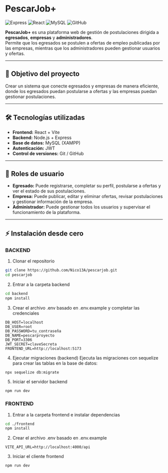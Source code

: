 # PescarJob+ 

![Express](https://img.shields.io/badge/Express-5.1.0-green)
![React](https://img.shields.io/badge/React-19+-blue) 
![MySQL](https://img.shields.io/badge/MySQL-8+-orange) 
![GitHub](https://img.shields.io/badge/GitHub-Version-blue) 

**PescarJob+** es una plataforma web de gestión de postulaciones dirigida a **egresados**, **empresas** y **administradores**.  
Permite que los egresados se postulen a ofertas de empleo publicadas por las empresas, mientras que los administradores pueden gestionar usuarios y ofertas.

---

## 🎯 Objetivo del proyecto

Crear un sistema que conecte egresados y empresas de manera eficiente, donde los egresados puedan postularse a ofertas y las empresas puedan gestionar postulaciones.

---

## 🛠 Tecnologías utilizadas

- **Frontend:** React + Vite
- **Backend:** Node.js + Express
- **Base de datos:** MySQL (XAMPP)
- **Autenticación:** JWT
- **Control de versiones:** Git / GitHub

---

## 👤 Roles de usuario

- **Egresado:** Puede registrarse, completar su perfil, postularse a ofertas y ver el estado de sus postulaciones.  
- **Empresa:** Puede publicar, editar y eliminar ofertas, revisar postulaciones y gestionar información de la empresa.  
- **Administrador:** Puede gestionar todos los usuarios y supervisar el funcionamiento de la plataforma.

---

## ⚡ Instalación desde cero

### BACKEND

1. Clonar el repositorio
```bash
git clone https://github.com/Nico13A/pescarjob.git
cd pescarjob
```

2. Entrar a la carpeta backend
```bash
cd backend
npm install
```

3. Crear el archivo .env basado en .env.example y completar las credenciales
```env
DB_HOST=localhost
DB_USER=root
DB_PASSWORD=tu_contraseña
DB_NAME=pescarproyecto
DB_PORT=3306
JWT_SECRET=claveSecreta
FRONTEND_URL=http://localhost:5173
```

4. Ejecutar migraciones (backend)
Ejecuta las migraciones con sequelize para crear las tablas en la base de datos:
```bash
npx sequelize db:migrate
```

5. Iniciar el servidor backend
```bash
npm run dev
```

### FRONTEND

1. Entrar a la carpeta frontend e instalar dependencias
```bash
cd ./frontend
npm install
```

2. Crear el archivo .env basado en .env.example
```env
VITE_API_URL=http://localhost:4000/api
```

3. Iniciar el cliente frontend
```bash
npm run dev
```
